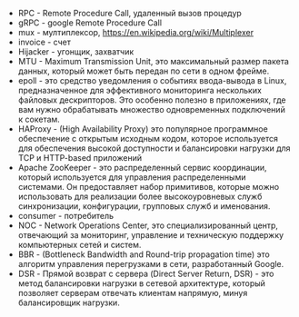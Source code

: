- RPC - Remote Procedure Call, удаленный вызов процедур
- gRPC - google Remote Procedure Call
- mux - мултиплексор, https://en.wikipedia.org/wiki/Multiplexer
- invoice - счет
- Hijacker - угонщик, захватчик
- MTU - Maximum Transmission Unit, это максимальный размер пакета данных, который может быть передан по сети в одном фрейме. 
- epoll - это средство уведомления о событиях ввода-вывода в Linux, предназначенное для эффективного мониторинга нескольких файловых дескрипторов. Это особенно полезно в приложениях, где вам нужно обрабатывать множество одновременных подключений к сокетам.
- HAProxy - (High Availability Proxy) это популярное программное обеспечение с открытым исходным кодом, которое используется для обеспечения высокой доступности и балансировки нагрузки для TCP и HTTP-based приложений
- Apache ZooKeeper - это распределенный сервис координации, который используется для управления распределенными системами. Он предоставляет набор примитивов, которые можно использовать для реализации более высокоуровневых служб синхронизации, конфигурации, групповых служб и именования.
- consumer - потребитель
- NOC - Network Operations Center, это специализированный центр, отвечающий за мониторинг, управление и техническую поддержку компьютерных сетей и систем.
- BBR - (Bottleneck Bandwidth and Round-trip propagation time) это алгоритм управления перегрузками в сети, разработанный Google. 
- DSR - Прямой возврат с сервера (Direct Server Return, DSR) - это метод балансировки нагрузки в сетевой архитектуре, который позволяет серверам отвечать клиентам напрямую, минуя балансировщик нагрузки.